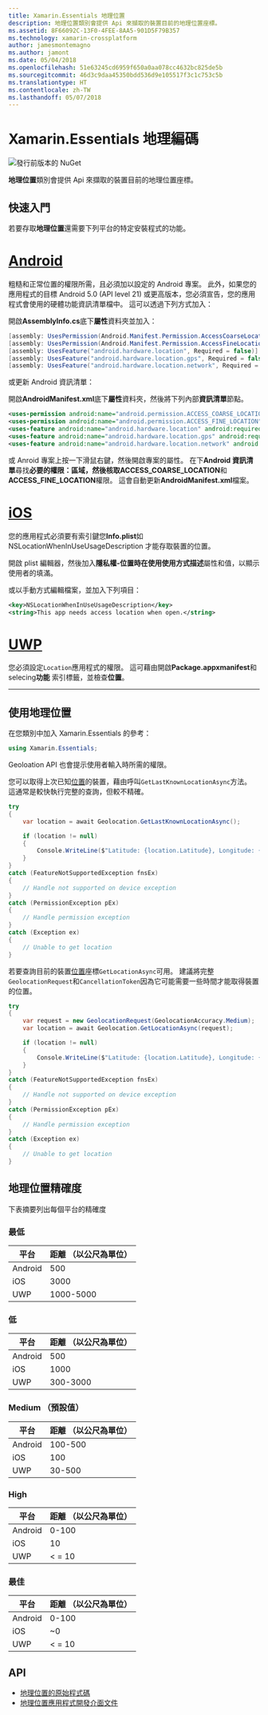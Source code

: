 ```yaml
---
title: Xamarin.Essentials 地理位置
description: 地理位置類別會提供 Api 來擷取的裝置目前的地理位置座標。
ms.assetid: 8F66092C-13F0-4FEE-8AA5-901D5F79B357
ms.technology: xamarin-crossplatform
author: jamesmontemagno
ms.author: jamont
ms.date: 05/04/2018
ms.openlocfilehash: 51e63245cd6959f650a0aa078cc4632bc825de5b
ms.sourcegitcommit: 46d3c9daa45350bdd536d9e105517f3c1c753c5b
ms.translationtype: HT
ms.contentlocale: zh-TW
ms.lasthandoff: 05/07/2018
---
```

# <a name="xamarinessentials-geocoding"></a>Xamarin.Essentials 地理編碼

![發行前版本的 NuGet](~/media/shared/pre-release.png)

**地理位置**類別會提供 Api 來擷取的裝置目前的地理位置座標。

## <a name="getting-started"></a>快速入門

若要存取**地理位置**還需要下列平台的特定安裝程式的功能。

# <a name="androidtabandroid"></a>[Android](#tab/android)

粗糙和正常位置的權限所需，且必須加以設定的 Android 專案。 此外，如果您的應用程式的目標 Android 5.0 (API level 21) 或更高版本，您必須宣告，您的應用程式會使用的硬體功能資訊清單檔中。 這可以透過下列方式加入：

開啟**AssemblyInfo.cs**底下**屬性**資料夾並加入：

```csharp
[assembly: UsesPermission(Android.Manifest.Permission.AccessCoarseLocation)]
[assembly: UsesPermission(Android.Manifest.Permission.AccessFineLocation)]
[assembly: UsesFeature("android.hardware.location", Required = false)]
[assembly: UsesFeature("android.hardware.location.gps", Required = false)]
[assembly: UsesFeature("android.hardware.location.network", Required = false)]
```

或更新 Android 資訊清單：

開啟**AndroidManifest.xml**底下**屬性**資料夾，然後將下列內部**資訊清單**節點。

```xml
<uses-permission android:name="android.permission.ACCESS_COARSE_LOCATION" />
<uses-permission android:name="android.permission.ACCESS_FINE_LOCATION" />
<uses-feature android:name="android.hardware.location" android:required="false" />
<uses-feature android:name="android.hardware.location.gps" android:required="false" />
<uses-feature android:name="android.hardware.location.network" android:required="false" />
```

或 Anroid 專案上按一下滑鼠右鍵，然後開啟專案的屬性。 在下**Android 資訊清單**尋找**必要的權限：**區域，然後核取**ACCESS_COARSE_LOCATION**和**ACCESS_FINE_LOCATION**權限。 這會自動更新**AndroidManifest.xml**檔案。

# <a name="iostabios"></a>[iOS](#tab/ios)

您的應用程式必須要有索引鍵您**Info.plist**如 NSLocationWhenInUseUsageDescription 才能存取裝置的位置。

開啟 plist 編輯器，然後加入**隱私權-位置時在使用使用方式描述**屬性和值，以顯示使用者的填滿。

或以手動方式編輯檔案，並加入下列項目：

```xml
<key>NSLocationWhenInUseUsageDescription</key>
<string>This app needs access location when open.</string>
```

# <a name="uwptabuwp"></a>[UWP](#tab/uwp)

您必須設定`Location`應用程式的權限。 這可藉由開啟**Package.appxmanifest**和 selecing**功能** 索引標籤，並檢查**位置**。

-----

## <a name="using-geolocation"></a>使用地理位置

在您類別中加入 Xamarin.Essentials 的參考：

```csharp
using Xamarin.Essentials;
```

Geoloation API 也會提示使用者輸入時所需的權限。

您可以取得上次已知[位置](xref:Xamarin.Essentials.Location)的裝置，藉由呼叫`GetLastKnownLocationAsync`方法。 這通常是較快執行完整的查詢，但較不精確。

```csharp
try
{
    var location = await Geolocation.GetLastKnownLocationAsync();

    if (location != null)
    {
        Console.WriteLine($"Latitude: {location.Latitude}, Longitude: {location.Longitude}");
    }
}
catch (FeatureNotSupportedException fnsEx)
{
    // Handle not supported on device exception
}
catch (PermissionException pEx)
{
    // Handle permission exception
}
catch (Exception ex)
{
    // Unable to get location
}
```

若要查詢目前的裝置[位置](xref:Xamarin.Essentials.Location)座標`GetLocationAsync`可用。 建議將完整`GeolocationRequest`和`CancellationToken`因為它可能需要一些時間才能取得裝置的位置。

```csharp
try
{
    var request = new GeolocationRequest(GeolocationAccuracy.Medium);
    var location = await Geolocation.GetLocationAsync(request);

    if (location != null)
    {
        Console.WriteLine($"Latitude: {location.Latitude}, Longitude: {location.Longitude}");
    }
}
catch (FeatureNotSupportedException fnsEx)
{
    // Handle not supported on device exception
}
catch (PermissionException pEx)
{
    // Handle permission exception
}
catch (Exception ex)
{
    // Unable to get location
}
```

## <a name="geolocation-accuracy"></a>地理位置精確度

下表摘要列出每個平台的精確度

### <a name="lowest"></a>最低

| 平台 | 距離 （以公尺為單位） |
| --- | --- |
| Android | 500 |
| iOS | 3000 |
| UWP | 1000-5000 |

### <a name="low"></a>低

| 平台 | 距離 （以公尺為單位） |
| --- | --- |
| Android | 500 |
| iOS | 1000 |
| UWP | 300-3000 |

### <a name="medium-default"></a>Medium （預設值）

| 平台 | 距離 （以公尺為單位） |
| --- | --- |
| Android | 100-500 |
| iOS | 100 |
| UWP | 30-500 |

### <a name="high"></a>High

| 平台 | 距離 （以公尺為單位） |
| --- | --- |
| Android | 0-100 |
| iOS | 10 |
| UWP | < = 10 |

### <a name="best"></a>最佳

| 平台 | 距離 （以公尺為單位） |
| --- | --- |
| Android | 0-100 |
| iOS | ~0 |
| UWP | < = 10 |

## <a name="api"></a>API

- [地理位置的原始程式碼](https://github.com/xamarin/Essentials/tree/master/Essentials/Geolocation)
- [地理位置應用程式開發介面文件](xref:Xamarin.Essentials.Geolocation)
